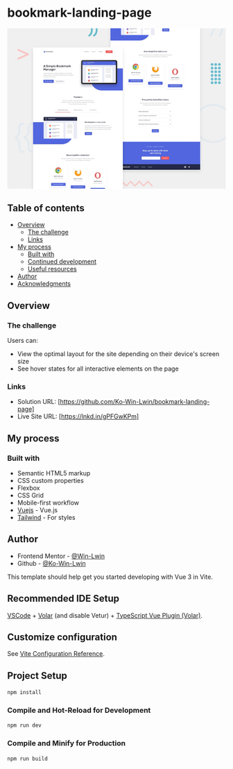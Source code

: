 # bookmark-landing-page

![Design preview for the Bookmark landing page coding challenge](src/assets/design/desktop-preview.jpg)


## Table of contents

- [Overview](#overview)
  - [The challenge](#the-challenge)
  - [Links](#links)
- [My process](#my-process)
  - [Built with](#built-with)
  - [Continued development](#continued-development)
  - [Useful resources](#useful-resources)
- [Author](#author)
- [Acknowledgments](#acknowledgments)


## Overview

### The challenge

Users can:

- View the optimal layout for the site depending on their device's screen size
- See hover states for all interactive elements on the page


### Links

- Solution URL: [https://github.com/Ko-Win-Lwin/bookmark-landing-page]
- Live Site URL: [https://lnkd.in/gPFGwKPm]

## My process

### Built with

- Semantic HTML5 markup
- CSS custom properties
- Flexbox
- CSS Grid
- Mobile-first workflow
- [Vuejs](https://vuejs.org/) - Vue.js 
- [Tailwind](https://tailwindcss.com/) - For styles


## Author
- Frontend Mentor - [@Win-Lwin](https://www.frontendmentor.io/profile/Win-Lwin)
- Github - [@Ko-Win-Lwin](https://github.com/Ko-Win-Lwin)


This template should help get you started developing with Vue 3 in Vite.

## Recommended IDE Setup

[VSCode](https://code.visualstudio.com/) + [Volar](https://marketplace.visualstudio.com/items?itemName=Vue.volar) (and disable Vetur) + [TypeScript Vue Plugin (Volar)](https://marketplace.visualstudio.com/items?itemName=Vue.vscode-typescript-vue-plugin).

## Customize configuration

See [Vite Configuration Reference](https://vitejs.dev/config/).

## Project Setup

```sh
npm install
```

### Compile and Hot-Reload for Development

```sh
npm run dev
```

### Compile and Minify for Production

```sh
npm run build
```

